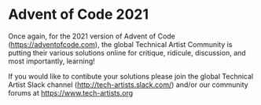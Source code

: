 # Advent of Code 2021

Once again, for the 2021 version of Advent of Code (https://adventofcode.com), the global Technical Artist Community is putting their various solutions online for critique, ridicule, discussion, and most importantly, learning!

If you would like to contibute your solutions please join the global Technical Artist Slack channel (http://tech-artists.slack.com/) and/or our community forums at https://www.tech-artists.org
